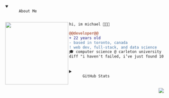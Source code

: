 <!-- Begin Header -->
<details open>
  <summary>
    <code>
      About Me
    </code>
  </summary>
  <img align="left" height="200" src="https://31.media.tumblr.com/cf20f1a18a8a9e691e87b9b37d2816a8/tumblr_n29a4oGh2n1qza1qzo1_500.gif" />

  ```diff
  hi, im michael 👨🏻‍💻

  @@developer@@
  + 22 years old
  - based in toronto, canada
  ! web dev, full-stack, and data science
  🎓 computer science @ carleton university
  diff "i haven't failed, i’ve just found 10,000 ways that won’t work"
  ```
</details>
<br/>
<!-- End Header -->
<!-- Begin GitHub Stats -->
<details>
  <summary>
    <code>
      GitHub Stats
    </code>
  </summary>
  <br/>
  <a href="https://github.com/anuraghazra/github-readme-stats"><img alt="michaelkazmans Github Stats" src="https://github-readme-stats.vercel.app/api/?username=michaelkazman&show_icons=true&count_private=true&theme=react&hide_border=true&bg_color=161A23&title_color=D3A9FF&icon_color=75B8F7" height="219px"/></a>
  <a href="https://github.com/anuraghazra/github-readme-stats"><img alt="michaelkazmans Top Languages" src="https://github-readme-stats.vercel.app/api/top-langs/?username=michaelkazman&langs_count=8&layout=compact&theme=react&hide_border=true&bg_color=161A23&title_color=D3A9FF&icon_color=75B8F7" height="219px"/></a>
  <br/>
</details>
<br/>
<!-- End GitHub Stats -->
<!-- Start Profile Views -->
<div align="right">
  <img src="https://komarev.com/ghpvc/?username=michaelkazman&color=0C866C"/>
</div>
<!-- End Profile Views -->
